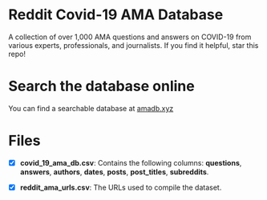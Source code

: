 # Reddit Covid-19 AMA Database

A collection of over 1,000 AMA questions and answers on COVID-19 from various experts, professionals, and journalists. If you find it helpful, star this repo!

# Search the database online

You can find a searchable database at [amadb.xyz](http://amadb.xyz)

# Files

- [x] **covid_19_ama_db.csv**: Contains the following columns: **questions**, **answers**, **authors**, **dates**, **posts**, **post_titles**, **subreddits**.

- [x] **reddit_ama_urls.csv**: The URLs used to compile the dataset.
